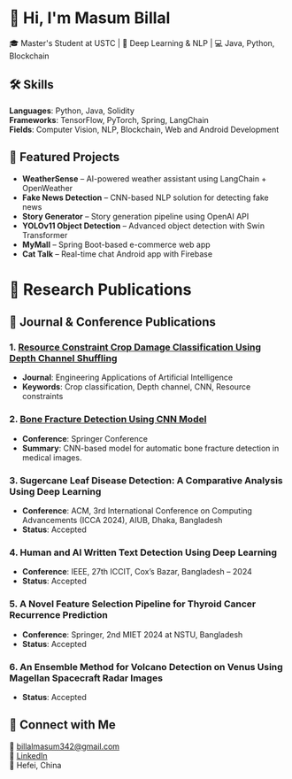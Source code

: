 # 👋 Hi, I'm Masum Billal

🎓 Master's Student at USTC | 🤖 Deep Learning & NLP | 💻 Java, Python, Blockchain

## 🛠️ Skills

**Languages**: Python, Java, Solidity  
**Frameworks**: TensorFlow, PyTorch, Spring, LangChain  
**Fields**: Computer Vision, NLP, Blockchain, Web and Android Development

## 📌 Featured Projects

- **WeatherSense** – AI-powered weather assistant using LangChain + OpenWeather
- **Fake News Detection** – CNN-based NLP solution for detecting fake news
- **Story Generator** – Story generation pipeline using OpenAI API
- **YOLOv11 Object Detection** – Advanced object detection with Swin Transformer
- **MyMall** – Spring Boot-based e-commerce web app
- **Cat Talk** – Real-time chat Android app with Firebase


# 🧠 Research Publications

## 📘 Journal & Conference Publications

### 1. [Resource Constraint Crop Damage Classification Using Depth Channel Shuffling](https://doi.org/10.1016/j.engappai.2025.110117)
- **Journal**: Engineering Applications of Artificial Intelligence
- **Keywords**: Crop classification, Depth channel, CNN, Resource constraints

### 2. [Bone Fracture Detection Using CNN Model](https://doi.org/10.1007/978-3-031-82156-1_1)
- **Conference**: Springer Conference
- **Summary**: CNN-based model for automatic bone fracture detection in medical images.

### 3. Sugercane Leaf Disease Detection: A Comparative Analysis Using Deep Learning
- **Conference**: ACM, 3rd International Conference on Computing Advancements (ICCA 2024), AIUB, Dhaka, Bangladesh
- **Status**: Accepted

### 4. Human and AI Written Text Detection Using Deep Learning
- **Conference**: IEEE, 27th ICCIT, Cox’s Bazar, Bangladesh – 2024
- **Status**: Accepted

### 5. A Novel Feature Selection Pipeline for Thyroid Cancer Recurrence Prediction
- **Conference**: Springer, 2nd MIET 2024 at NSTU, Bangladesh
- **Status**: Accepted

### 6. An Ensemble Method for Volcano Detection on Venus Using Magellan Spacecraft Radar Images
- **Status**: Accepted


## 🔗 Connect with Me

📧 billalmasum342@gmail.com  
🔗 [LinkedIn](https://linkedin.com/in/billalmasum342)  
📍 Hefei, China
